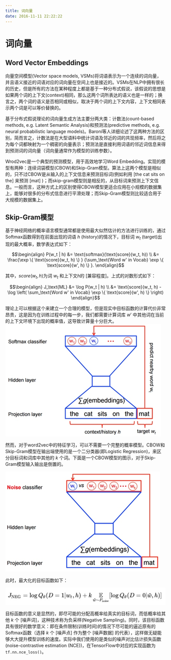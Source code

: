 ```yaml
---
title: 词向量
date: 2016-11-11 22:22:22
---
```


# 词向量

## Word Vector Embeddings

向量空间模型(Vector space models, VSMs)将词语表示为一个连续的词向量，并且语义接近的词语对应的词向量在空间上也是接近的。VSMs在NLP中拥有很长的历史，但是所有的方法在某种程度上都是基于一种分布式假说，该假说的思想是如果两个词的上下文(context)相同，那么这两个词所表达的语义也是一样的；换言之，两个词的语义是否相同或相似，取决于两个词的上下文内容，上下文相同表示两个词是可以等价替换的。

基于分布式假说理论的词向量生成方法主要分两大类：计数法(count-based methods, e.g. Latent Semantic Analysis)和预测法(predictive methods, e.g. neural probabilistic language models)。Baroni等人详细论述了这两种方法的区别，简而言之，计数法是在大型语料中统计词语及邻近的词的共现频率，然后将之为每个词都映射为一个稠密的向量表示；预测法是直接利用词语的邻近词信息来得到预测词的词向量（词向量通常作为模型的训练参数）。

Wrod2vec是一个典型的预测模型，用于高效地学习Word Embedding。实现的模型有两种：连续词袋模型(CBOW)和Skip-Gram模型。算法上这两个模型是相似的，只不过CBOW是从输入的上下文信息来预测目标词(例如利用 [the cat sits on the] 来预测 [mat] )；而skip-gram模型则是相反的，从目标词来预测上下文信息。一般而言，这种方式上的区别使得CBOW模型更适合应用在小规模的数据集上，能够对很多的分布式信息进行平滑处理；而Skip-Gram模型则比较适合用于大规模的数据集上。

## Skip-Gram模型

基于神经网络的概率语言模型通常都是使用最大似然估计的方法进行训练的，通过Softmax函数得到在前面出现的词语 $h$ (history)的情况下，目标词 $w_t$ (target)出现的最大概率，数学表达式如下：

$$\begin{align}
P(w_t | h) &= \text{softmax}(\text{score}(w_t, h)) \\
           &= \frac{\exp \{ \text{score}(w_t, h) \} }
             {\sum_\text{Word w' in Vocab} \exp \{ \text{score}(w', h) \} }.
\end{align}$$

其中，$score(w_t,h)$为词 $w_t$ 和上下文$h$的 [兼容程度]。上式的对数形式如下：

$$\begin{align}
 J_\text{ML} &= \log P(w_t | h) \\
  &= \text{score}(w_t, h) -
     \log \left( \sum_\text{Word w' in Vocab} \exp \{ \text{score}(w', h) \} \right)
\end{align}$$

理论上可以根据这个来建立一个合理的模型，但是现实中目标函数的计算代价非常昂贵，这是因为在训练过程中的每一步，我们都需要计算词库 $w′$ 中其他词在当前的上下文环境下出现的概率值，这导致计算量十分巨大。
![](/images/14800661395092.jpg)

然而，对于word2vec中的特征学习，可以不需要一个完整的概率模型。CBOW和Skip-Gram模型在输出端使用的是一个二分类器(即Logistic Regression)，来区分目标词和词库中其他的 $k$ 个词。下面是一个CBOW模型的图示，对于Skip-Gram模型输入输出是倒置的。

![](/images/14800661672618.jpg)

此时，最大化的目标函数如下：

![](/images/14800661902380.jpg)

目标函数的意义是显然的，即尽可能的分配高概率给真实的目标词，而低概率给其他 $k$ 个 [噪声词]，这种技术称为负采样(Negative Sampling)。同时，该目标函数具有很好的数学意义：即在条件限制(训练时间)的情况下尽可能的逼近原有的Softmax函数（选择 $k$ 个 [噪声点] 作为整个 [噪声数据] 的代表），这样做无疑能够大大提升模型训练的速度。实际中我们使用的是类似的噪声对比估计损失函数(noise-contrastive estimation (NCE))，在TensorFlow中对应的实现函数为`tf.nn.nce_loss()`。



